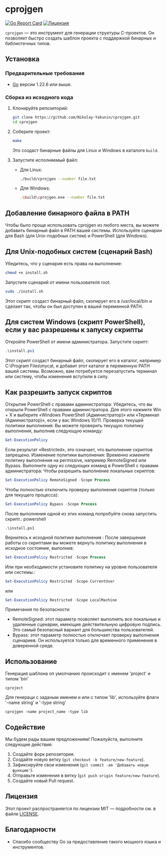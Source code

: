# cprojgen


[![Go Report Card](https://goreportcard.com/badge/github.com/Nikolay-Yakunin/cprojgen)](https://goreportcard.com/report/github.com/Nikolay-Yakunin/cprojgen)
[![Лицензия](https://img.shields.io/badge/license-MIT-blue.svg)](LICENSE)

`cprojgen` — это инструмент для генерации структуры C-проектов. Он позволяет быстро создать шаблон проекта с поддержкой бинарных и библиотечных типов.

## Установка

### Предварительные требования

- [Go](https://golang.org/dl/) версии 1.22.6 или выше.

### Сборка из исходного кода

1. Клонируйте репозиторий:
   ```sh
   git clone https://github.com/Nikolay-Yakunin/cprojgen.git
   cd cprojgen
   ```

2. Соберите проект:
   ```sh
   make
   ```

   Это создаст бинарные файлы для Linux и Windows в каталоге `build`. 

3. Запустите исполняемый файл:
   - Для Linux:
     ```sh
     ./build/cprojgen --number file.txt
     ```
   - Для Windows:
     ```sh
     .\build\cprojgen.exe --number file.txt
     ```

## Добавление бинарного файла в PATH
Чтобы было проще использовать cprojgen из любого места, вы можете добавить бинарный файл в PATH вашей системы. Используйте сценарии для Bash (для Unix-подобных систем) и PowerShell (для Windows).

## Для Unix-подобных систем (сценарий Bash)
Убедитесь, что у сценария есть права на выполнение:
```sh
chmod +x install.sh
```
Запустите сценарий от имени пользователя root:
```sh
sudo ./install.sh
```
Этот скрипт создаст бинарный файл, скопирует его в /usr/local/bin и сделает так, чтобы он был доступен в вашей переменной PATH.

## Для систем Windows (скрипт PowerShell), если у вас разрешены к запуску скрипты
Откройте PowerShell от имени администратора.
Запустите скрипт:
```powershell
.\install.ps1
```
Этот скрипт создаст бинарный файл, скопирует его в каталог, например C:\Program Files\mycat, и добавит этот каталог в переменную PATH вашей системы.  Возможно, вам потребуется перезапустить терминал или систему, чтобы изменения вступили в силу. 

## Как разрешить запуск скриптов
Открытие PowerShell с правами администратора: 
Убедитесь, что вы открыли PowerShell с правами администратора. Для этого нажмите Win + X и выберите «Windows PowerShell (Администратор)» или «Терминал (Администратор)», если у вас Windows 10/11.
Проверка текущей политики выполнения:
Вы можете проверить текущую политику выполнения, выполнив следующую команду:
```powershell
Get-ExecutionPolicy
```
Если результат «Restricted», это означает, что выполнение скриптов запрещено.
Изменение политики выполнения:
Временно измените политику выполнения на permissive, например RemoteSigned или Bypass. Выполните одну из следующих команд в PowerShell с правами администратора:
Чтобы разрешить выполнение локальных скриптов:
```powershell
Set-ExecutionPolicy RemoteSigned -Scope Process
```
Чтобы полностью отключить проверку выполнения скриптов (только для текущего процесса):
```powershell
Set-ExecutionPolicy Bypass -Scope Process
```
После выполнения одной из этих команд попробуйте снова запустить скрипт.:
powershell
```Копировать
.\install.ps1
```
Вернитесь к исходной политике выполнения :
После завершения работы со скриптами вы можете вернуть политику выполнения в исходное состояние, выполнив:
```powershell
Set-ExecutionPolicy Restricted -Scope Process
```

Или при необходимости установите политику на уровне пользователя или системы.:
```powershell
Set-ExecutionPolicy Restricted -Scope CurrentUser
```
или
```powershell
Set-ExecutionPolicy Restricted -Scope LocalMachine
```
Примечания по безопасности
- RemoteSigned: этот параметр позволяет выполнять все локальные и удаленные сценарии, имеющие действительную цифровую подпись. Это самый безопасный вариант для большинства пользователей.
- Bypass: этот параметр полностью отключает проверку выполнения сценариев. Он используется только для временного применения в доверенной среде.

## Использование

Генерация шаблона оп умолчанию происходит с именем 'project' и типом 'bin'
``` shell
cproject
```
Для генераци с заданым именем и или с типом 'lib', используйте флаги '-name string' и '-type string'
``` shell
cprojgen -name project_name -type lib
```
## Содействие

Мы будем рады вашим предложениям! Пожалуйста, выполните следующие действия:

1. Создайте форк репозитория.
2. Создайте новую ветку (`git checkout -b feature/new-feature`).
3. Зафиксируйте свои изменения (`git commit -am 'Добавить новую функцию'`).
4. Отправьте изменения в ветку (`git push origin feature/new-feature`).
5. Создайте новый Pull request.

## Лицензия

Этот проект распространяется по лицензии MIT — подробности см. в файле [LICENSE](LICENSE).

## Благодарности

- Спасибо сообществу Go за предоставление такого мощного языка и инструментов.
